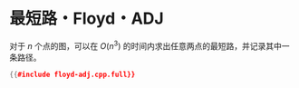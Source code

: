 # 最短路・Floyd・ADJ

对于 $n$ 个点的图，可以在 $O(n^3)$ 的时间内求出任意两点的最短路，并记录其中一条路径。

```cpp
{{#include floyd-adj.cpp.full}}
```
